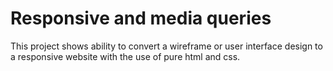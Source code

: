 # Responsive and media queries
This project shows ability to convert a wireframe or user interface design to a responsive website with the use of pure html and css.
